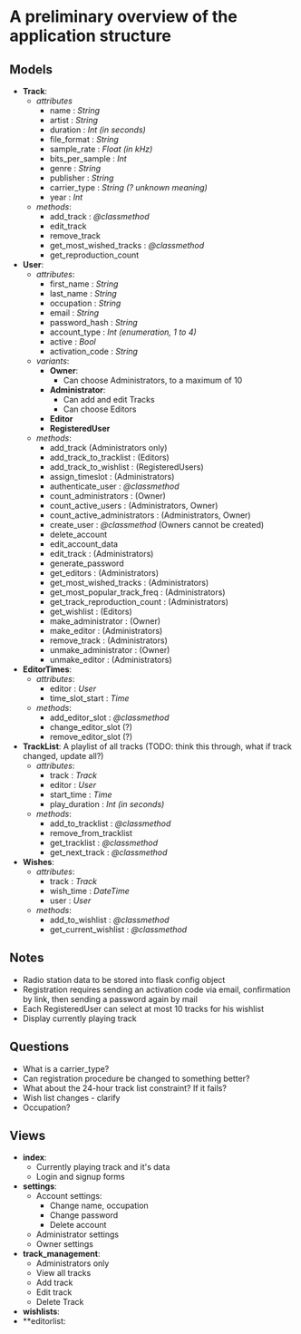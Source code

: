 # A preliminary overview of the application structure

## Models
- **Track**:
    - *attributes*
        - name : *String*
        - artist : *String*
        - duration : *Int (in seconds)*
        - file_format : *String*
        - sample_rate : *Float (in kHz)*
        - bits_per_sample : *Int*
        - genre : *String*
        - publisher : *String*
        - carrier_type : *String (? unknown meaning)*
        - year : *Int*
    - *methods*:
        - add_track : *@classmethod*
        - edit_track
        - remove_track
        - get_most_wished_tracks : *@classmethod*
        - get_reproduction_count
- **User**:
    - *attributes*:
        - first_name : *String*
        - last_name : *String*
        - occupation : *String*
        - email : *String*
        - password_hash : *String*
        - account_type : *Int (enumeration, 1 to 4)*
        - active : *Bool*
        - activation_code : *String*
    - *variants*:
        - **Owner**:
            - Can choose Administrators, to a maximum of 10
        - **Administrator**:
            - Can add and edit Tracks
            - Can choose Editors
        - **Editor**
        - **RegisteredUser**
    - *methods*:
        - add_track (Administrators only)
        - add_track_to_tracklist : (Editors)
        - add_track_to_wishlist : (RegisteredUsers)
        - assign_timeslot : (Administrators)
        - authenticate_user : *@classmethod*
        - count_administrators : (Owner)
        - count_active_users : (Administrators, Owner)
        - count_active_administrators : (Administrators, Owner)
        - create_user : *@classmethod* (Owners cannot be created)
        - delete_account
        - edit_account_data
        - edit_track : (Administrators)
        - generate_password
        - get_editors : (Administrators)
        - get_most_wished_tracks : (Administrators)
        - get_most_popular_track_freq : (Administrators)
        - get_track_reproduction_count : (Administrators)
        - get_wishlist : (Editors)
        - make_administrator : (Owner)
        - make_editor : (Administrators)
        - remove_track : (Administrators)
        - unmake_administrator : (Owner)
        - unmake_editor : (Administrators)
- **EditorTimes**:
    - *attributes*:
        - editor : *User*
        - time_slot_start : *Time*
    - *methods*:
        - add_editor_slot : *@classmethod*
        - change_editor_slot (?)
        - remove_editor_slot (?)
- **TrackList**:    A playlist of all tracks (TODO: think this through, what if track changed, update all?)
    - *attributes*:
        - track : *Track*
        - editor : *User*
        - start_time : *Time*
        - play_duration : *Int (in seconds)*
    - *methods*:
        - add_to_tracklist : *@classmethod*
        - remove_from_tracklist
        - get_tracklist : *@classmethod*
        - get_next_track : *@classmethod*
- **Wishes**:
    - *attributes*:
        - track : *Track*
        - wish_time : *DateTime*
        - user : *User*
    - *methods*:
        - add_to_wishlist : *@classmethod*
        - get_current_wishlist : *@classmethod*

## Notes
- Radio station data to be stored into flask config object
- Registration requires sending an activation code via email, confirmation by link, then sending a password again by mail
- Each RegisteredUser can select at most 10 tracks for his wishlist
- Display currently playing track

## Questions
- What is a carrier_type?
- Can registration procedure be changed to something better?
- What about the 24-hour track list constraint? If it fails?
- Wish list changes - clarify
- Occupation?

## Views
- **index**:
    - Currently playing track and it's data
    - Login and signup forms
- **settings**:
    - Account settings:
        - Change name, occupation
        - Change password
        - Delete account
    - Administrator settings
    - Owner settings
- **track_management**:
    - Administrators only
    - View all tracks
    - Add track
    - Edit track
    - Delete Track
- **wishlists**:
- **editorlist:
